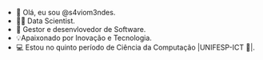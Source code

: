 - 👋 Olá, eu sou @s4viom3ndes.
- 👨‍💻 Data Scientist.
- 👾 Gestor e desenvlovedor de Software.
- 💡Apaixonado por Inovação e Tecnologia.
- 💻 Estou no quinto período de Ciência da Computação |UNIFESP-ICT 🦖|.                          

